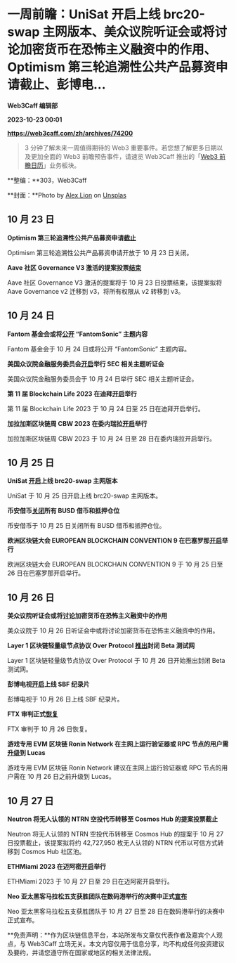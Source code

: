 # 一周前瞻：UniSat 开启上线 brc20-swap 主网版本、美众议院听证会或将讨论加密货币在恐怖主义融资中的作用、Optimism 第三轮追溯性公共产品募资申请截止、彭博电...
**Web3Caff 编辑部**

**2023-10-23 00:01**

**https://web3caff.com/zh/archives/74200**

[](http://twitter.com/intent/tweet?text=%E4%B8%80%E5%91%A8%E5%89%8D%E7%9E%BB%EF%BC%9AUniSat%20%E5%BC%80%E5%90%AF%E4%B8%8A%E7%BA%BF%20brc20-swap%20%E4%B8%BB%E7%BD%91%E7%89%88%E6%9C%AC%E3%80%81%E7%BE%8E%E4%BC%97%E8%AE%AE%E9%99%A2%E5%90%AC%E8%AF%81%E4%BC%9A%E6%88%96%E5%B0%86%E8%AE%A8%E8%AE%BA%E5%8A%A0%E5%AF%86%E8%B4%A7%E5%B8%81%E5%9C%A8%E6%81%90%E6%80%96%E4%B8%BB%E4%B9%89%E8%9E%8D%E8%B5%84%E4%B8%AD%E7%9A%84%E4%BD%9C%E7%94%A8%E3%80%81Optimism%20%E7%AC%AC%E4%B8%89%E8%BD%AE%E8%BF%BD%E6%BA%AF%E6%80%A7%E5%85%AC%E5%85%B1%E4%BA%A7%E5%93%81%E5%8B%9F%E8%B5%84%E7%94%B3%E8%AF%B7%E6%88%AA%E6%AD%A2%E3%80%81%E5%BD%AD%E5%8D%9A%E7%94%B5%E8%A7%86%E5%BC%80%E5%90%AF%E4%B8%8A%E7%BA%BF%20SBF%20%E7%BA%AA%E5%BD%95%E7%89%87&url=https%3A%2F%2Fweb3caff.com%2Fzh%2Farchives%2F74200 "Twitter")[](https://www.facebook.com/sharer/sharer.php?u=https%3A%2F%2Fweb3caff.com%2Fzh%2Farchives%2F74200 "Facebook")[](https://telegram.me/share/url?url=https%3A%2F%2Fweb3caff.com%2Fzh%2Farchives%2F74200&text=%E4%B8%80%E5%91%A8%E5%89%8D%E7%9E%BB%EF%BC%9AUniSat%20%E5%BC%80%E5%90%AF%E4%B8%8A%E7%BA%BF%20brc20-swap%20%E4%B8%BB%E7%BD%91%E7%89%88%E6%9C%AC%E3%80%81%E7%BE%8E%E4%BC%97%E8%AE%AE%E9%99%A2%E5%90%AC%E8%AF%81%E4%BC%9A%E6%88%96%E5%B0%86%E8%AE%A8%E8%AE%BA%E5%8A%A0%E5%AF%86%E8%B4%A7%E5%B8%81%E5%9C%A8%E6%81%90%E6%80%96%E4%B8%BB%E4%B9%89%E8%9E%8D%E8%B5%84%E4%B8%AD%E7%9A%84%E4%BD%9C%E7%94%A8%E3%80%81Optimism%20%E7%AC%AC%E4%B8%89%E8%BD%AE%E8%BF%BD%E6%BA%AF%E6%80%A7%E5%85%AC%E5%85%B1%E4%BA%A7%E5%93%81%E5%8B%9F%E8%B5%84%E7%94%B3%E8%AF%B7%E6%88%AA%E6%AD%A2%E3%80%81%E5%BD%AD%E5%8D%9A%E7%94%B5%E8%A7%86%E5%BC%80%E5%90%AF%E4%B8%8A%E7%BA%BF%20SBF%20%E7%BA%AA%E5%BD%95%E7%89%87 "Telegram")[](http://service.weibo.com/share/share.php?url=https%3A%2F%2Fweb3caff.com%2Fzh%2Farchives%2F74200&title=%E4%B8%80%E5%91%A8%E5%89%8D%E7%9E%BB%EF%BC%9AUniSat%20%E5%BC%80%E5%90%AF%E4%B8%8A%E7%BA%BF%20brc20-swap%20%E4%B8%BB%E7%BD%91%E7%89%88%E6%9C%AC%E3%80%81%E7%BE%8E%E4%BC%97%E8%AE%AE%E9%99%A2%E5%90%AC%E8%AF%81%E4%BC%9A%E6%88%96%E5%B0%86%E8%AE%A8%E8%AE%BA%E5%8A%A0%E5%AF%86%E8%B4%A7%E5%B8%81%E5%9C%A8%E6%81%90%E6%80%96%E4%B8%BB%E4%B9%89%E8%9E%8D%E8%B5%84%E4%B8%AD%E7%9A%84%E4%BD%9C%E7%94%A8%E3%80%81Optimism%20%E7%AC%AC%E4%B8%89%E8%BD%AE%E8%BF%BD%E6%BA%AF%E6%80%A7%E5%85%AC%E5%85%B1%E4%BA%A7%E5%93%81%E5%8B%9F%E8%B5%84%E7%94%B3%E8%AF%B7%E6%88%AA%E6%AD%A2%E3%80%81%E5%BD%AD%E5%8D%9A%E7%94%B5%E8%A7%86%E5%BC%80%E5%90%AF%E4%B8%8A%E7%BA%BF%20SBF%20%E7%BA%AA%E5%BD%95%E7%89%87 "Sina Weibo")[](https://web3caff.com/zh/archives/74200 "Copy Link")[](https://web3caff.com/zh/archives/74200 "More")

> 3 分钟了解未来一周值得期待的 Web3 重要事件。若您想了解更多日期以及更加全面的 Web3 前瞻预告事件，请速览 Web3Caff 推出的「[Web3 前瞻日历](https://web3caff.com/zh/events)」业务板块。

**整编：**303，Web3Caff

**封面：**Photo by [Alex Lion](https://unsplash.com/@alexlionco?utm_source=unsplash&utm_medium=referral&utm_content=creditCopyText) on [Unsplas](https://unsplash.com/s/photos/time?utm_source=unsplash&utm_medium=referral&utm_content=creditCopyText)

10 月 23 日
---------

**Optimism 第三轮追溯性公共产品募资申请[截止](https://optimism.mirror.xyz/wiHMKqsbAQnK51Se3MraSnvf0blwRzS9jguojEmKKVc)**

Optimism 第三轮追溯性公共产品募资申请开放于 10 月 23 日关闭。

**Aave 社区 Governance V3 激活的提案投票[结束](https://app.aave.com/governance/proposal/?proposalId=345)**

Aave 社区 Governance V3 激活的提案将于 10 月 23 日投票结束，该提案拟将 Aave Governance v2 迁移到 v3，将所有权限从 v2 转移到 v3。

10 月 24 日
---------

**Fantom 基金会或将[公开](https://twitter.com/FantomFDN/status/1715013470783939016?s=20) “FantomSonic” 主题内容**

Fantom 基金会于 10 月 24 日或将公开 “FantomSonic” 主题内容。

**美国众议院金融服务委员会[开启](https://financialservices.house.gov/calendar/eventsingle.aspx?EventID=408985)举行 SEC 相关主题听证会**

美国众议院金融服务委员会于 10 月 24 日举行 SEC 相关主题听证会。

**第 11 届 Blockchain Life 2023 在迪拜[开启](https://blockchain-life.com/asia/en/)举行**

第 11 届 Blockchain Life 2023 于 10 月 24 日至 25 日在迪拜开启举行。

**加拉加斯区块链周 CBW 2023 在委内瑞拉[开启](https://caracasblockchainweek.com/)举行**

加拉加斯区块链周 CBW 2023 于 10 月 24 日至 28 日在委内瑞拉开启举行。

10 月 25 日
---------

**UniSat [开启](https://unisat-wallet.medium.com/brc20-swap-release-schedule-59cfe4101d88)上线 brc20-swap 主网版本**

UniSat 于 10 月 25 日开启上线 brc20-swap 主网版本。

**币安借币[关闭](https://www.binance.com/zh-CN/support/announcement/%E5%B8%81%E5%AE%89%E5%80%9F%E5%B8%81%EF%BC%88%E6%B4%BB%E6%9C%9F%E5%88%A9%E7%8E%87%EF%BC%89%E5%B0%86%E4%BA%8E2023%E5%B9%B410%E6%9C%8825%E6%97%A5%E5%85%B3%E9%97%AD%E6%89%80%E6%9C%89BUSD%E5%80%9F%E5%B8%81%E5%92%8C%E6%8A%B5%E6%8A%BC%E4%BB%93%E4%BD%8D-1d7b456160b349ecbb389b121996d00b)所有 BUSD 借币和抵押仓位**

币安借币于 10 月 25 日关闭所有 BUSD 借币和抵押仓位。

**欧洲区块链大会 EUROPEAN BLOCKCHAIN CONVENTION 9 在巴塞罗那[开启](https://eblockchainconvention.com/)举行**

欧洲区块链大会 EUROPEAN BLOCKCHAIN CONVENTION 9 于 10 月 25 日至 26 日在巴塞罗那开启举行。

10 月 26 日
---------

**美众议院听证会或将[讨论](https://twitter.com/EleanorTerrett/status/1715098625766780936)加密货币在恐怖主义融资中的作用**

美众议院于 10 月 26 日听证会中或将讨论加密货币在恐怖主义融资中的作用。

**Layer 1 区块链轻量级节点协议 Over Protocol [推出](https://twitter.com/StaniKulechov/status/1711702885791117317)封闭 Beta 测试网**

Layer 1 区块链轻量级节点协议 Over Protocol 于 10 月 26 日开始推出封闭 Beta 测试网。

**彭博电视[开启](https://twitter.com/crypto/status/1712809157634490775?s=20)上线 SBF 纪录片**

彭博电视于 10 月 26 日上线 SBF 纪录片。

**FTX 审判正式[恢复](https://twitter.com/AutismCapital/status/1714463644032119234)**

FTX 审判于 10 月 26 日恢复。

**游戏专用 EVM 区块链 Ronin Network 在主网上运行验证器或 RPC 节点的用户需[升级](https://twitter.com/Ronin_Network/status/1712605635165000148)到 Lucas**

游戏专用 EVM 区块链 Ronin Network 建议在主网上运行验证器或 RPC 节点的用户需在 10 月 26 日之前升级到 Lucas。

10 月 27 日
---------

**Neutron 将无人认领的 NTRN 空投代币转移至 Cosmos Hub 的提案投票截止**

Neutron 将无人认领的 NTRN 空投代币转移至 Cosmos Hub 的提案于 10 月 27 日投票截止，该提案拟将约 42,727,950 枚无人认领的 NTRN 代币以可信方式转移到 Cosmos Hub 社区池。

**ETHMiami 2023 在迈阿密[开启](https://ethmiami.net/)举行**

ETHMiami 2023 于 10 月 27 日至 29 日在迈阿密开启举行。

**Neo 亚太黑客马拉松五支获胜团队在数码港举行的决赛中正式[宣布](https://twitter.com/Neo_Blockchain/status/1712374732421763417)**

Neo 亚太黑客马拉松五支获胜团队于 10 月 27 日至 28 日在数码港举行的决赛中正式宣布。

**免责声明：**作为区块链信息平台，本站所发布文章仅代表作者及嘉宾个人观点，与 Web3Caff 立场无关。本文内容仅用于信息分享，均不构成任何投资建议及要约，并请您遵守所在国家或地区的相关法律法规。